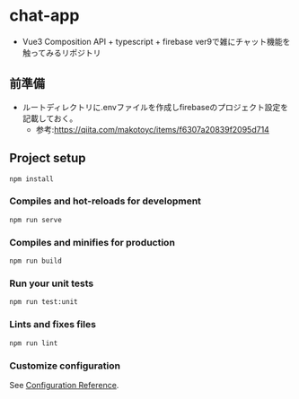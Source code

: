 # chat-app
-  Vue3 Composition API + typescript + firebase ver9で雑にチャット機能を触ってみるリポジトリ

## 前準備
- ルートディレクトリに.envファイルを作成しfirebaseのプロジェクト設定を記載しておく。
  - 参考:https://qiita.com/makotoyc/items/f6307a20839f2095d714

## Project setup
```
npm install
```

### Compiles and hot-reloads for development
```
npm run serve
```

### Compiles and minifies for production
```
npm run build
```

### Run your unit tests
```
npm run test:unit
```

### Lints and fixes files
```
npm run lint
```

### Customize configuration
See [Configuration Reference](https://cli.vuejs.org/config/).
